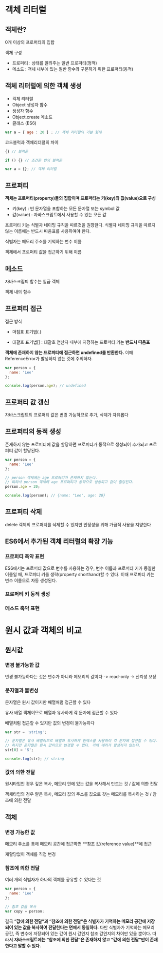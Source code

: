 # 객체 리터럴

## 객체란?

0개 이상의 프로퍼티의 집합

객체 구성

- 프로퍼티 : 상태를 알려주는 일반 프로퍼티(정적)
- 메소드 : 객체 내부에 있는 일반 함수와 구분하기 위한 프로퍼티(동적)



## 객체 리터럴에 의한 객체 생성

- 객체 리터럴
- Object 생성자 함수
- 생성자 함수
- Object.create 메소드
- 클래스 (ES6)

```javascript
var a = { age : 20 } ; // 객체 리터럴의 기본 형태
```

코드블럭과 객체리터럴의 차이

```javascript
{} // 블럭문

if () {} // 조건문 안의 블럭문

var a = {}; // 객체 리터럴
```



## 프로퍼티

**객체는 프로퍼티(property)들의 집합이며 프로퍼티는 키(key)와 값(value)으로 구성**

- 키(key) : 빈 문자열을 포함하는 모든 문자열 또는 symbol 값
- 값(value) : 자바스크립트에서 사용할 수 있는 모든 값



프로퍼티 키는 식별자 네이밍 규칙을 따르것을 권장한다. 식별자 네이밍 규칙을 따르지 않는 이름에는 반드시 따옴표를 사용하여야 한다.



식별자는 메모리 주소를 기억하는 변수 이름

객체에서 프로퍼티 값을 접근하기 위해 이름



## 메소드

자바스크립틔 함수는 일급 객체

객체 내의 함수



## 프로퍼티 접근

접근 방식

- 마침표 표기법(.)

- 대괄호 표기법[] : 대괄호 연산자 내부에 지정하는 프로퍼티 키는 **반드시 따옴표**

  

**객체에 존재하지 않는 프로퍼티에 접근하면 undefined를 반환한다.** 이때 ReferenceError가 발생하지 않는 것에 주의하자.

```javascript
var person = {
  name: 'Lee'
};

console.log(person.age); // undefined
```



## 프로퍼티 값 갱신

자바스크립트의 프로퍼티 값은 변경 가능하므로 추가, 삭제가 자유롭다



## 프로퍼티의 동적 생성

존재하지 않는 프로퍼티에 값을 할당하면 프로퍼티가 동적으로 생성되어 추가되고 프로퍼티 값이 할당된다.

```javascript
var person = {
  name: 'Lee'
};

// person 객체에는 age 프로퍼티가 존재하지 않는다.
// 따라서 person 객체에 age 프로퍼티가 동적으로 생성되고 값이 할당된다.
person.age = 20;

console.log(person); // {name: "Lee", age: 20}
```



## 프로퍼티 삭제

delete 객체의 프로퍼티를 삭제할 수 있지만 안정성을 위해 가급적 사용을 지양한다



## ES6에서 추가된 객체 리터럴의 확장 기능

### 프로퍼티 축약 표현

ES6에서는 프로퍼티 값으로 변수를 사용하는 경우, 변수 이름과 프로퍼티 키가 동일한 이름일 때, 프로퍼티 키를 생략(property shorthand)할 수 있다. 이때 프로퍼티 키는 변수 이름으로 자동 생성된다.



### 프로퍼티 키 동적 생성



### 메소드 축약 표현



# 원시 값과 객체의 비교

## 원시값

### 변경 불가능한 값

 변경 불가능하다는 것은 변수가 아니라 메모리의 값이다 -> read-only -> 신뢰성 보장



### 문자열과 불변성

문자열은 원시 값이지만 배열처럼 접근할 수 있다 

유사 배열 객체이므로 배열과 유사하게 각 문자에 접근할 수 있다

배열처럼 접근할 수 있지만 값의 변경이 불가능하다

```javascript
var str = 'string';

// 문자열은 유사 배열이므로 배열과 유사하게 인덱스를 사용하여 각 문자에 접근할 수 있다.
// 하지만 문자열은 원시 값이므로 변경할 수 없다. 이때 에러가 발생하지 않는다.
str[0] = 'S';

console.log(str); // string
```



### 값의 의한 전달

원시타입인 경우 깊은 복사, 메모리 안에 있는 값을 복사해서 만드는 것 / 값에 의한 전달

객체타입의 경우 얕은 복사, 메모리 값의 주소를 값으로 갖는 메모리를 복사하는 것 / 참조에 의한 전달



## 객체

### 변경 가능한 값

메모리 주소를 통해 메모리 공간에 접근하면 **참조 값(reference value)**에 접근

재할당없이 객체를 직접 변경



### 참조에 의한 전달

여러 개의 식별자가 하나의 객체를 공유할 수 있다는 것

```javascript
var person = {
  name: 'Lee'
};

// 참조 값을 복사
var copy = person;
```



결국 **“값에 의한 전달”과 “참조에 의한 전달”은 식별자가 기억하는 메모리 공간에 저장되어 있는 값을 복사하여 전달한다는 면에서 동일하다.** 다만 식별자가 기억하는 메모리 공간, 즉 변수에 저장되어 있는 값이 원시 값인지 참조 값인지의 차이만 있을 뿐이다. 따라서 **자바스크립트에는 “참조에 의한 전달”은 존재하지 않고 “값에 의한 전달”만이 존재한다고 말할 수 있다.**